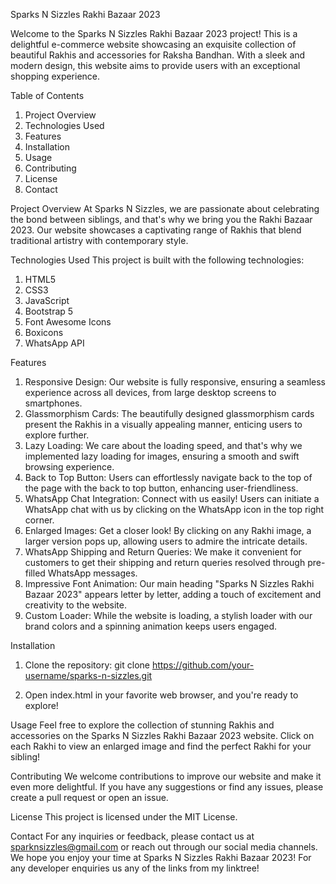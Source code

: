 Sparks N Sizzles Rakhi Bazaar 2023

Welcome to the Sparks N Sizzles Rakhi Bazaar 2023 project! This is a delightful e-commerce website showcasing an exquisite collection of beautiful Rakhis and accessories for Raksha Bandhan. With a sleek and modern design, this website aims to provide users with an exceptional shopping experience.

Table of Contents
1. Project Overview
2. Technologies Used
3. Features
4. Installation
5. Usage
6. Contributing
7. License
8. Contact

Project Overview
At Sparks N Sizzles, we are passionate about celebrating the bond between siblings, and that's why we bring you the Rakhi Bazaar 2023. Our website showcases a captivating range of Rakhis that blend traditional artistry with contemporary style.

Technologies Used
This project is built with the following technologies:
1. HTML5
2. CSS3
3. JavaScript
4. Bootstrap 5
5. Font Awesome Icons
6. Boxicons
7. WhatsApp API

Features
1. Responsive Design: Our website is fully responsive, ensuring a seamless experience across all devices, from large desktop screens to smartphones.
2. Glassmorphism Cards: The beautifully designed glassmorphism cards present the Rakhis in a visually appealing manner, enticing users to explore further.
3. Lazy Loading: We care about the loading speed, and that's why we implemented lazy loading for images, ensuring a smooth and swift browsing experience.
4. Back to Top Button: Users can effortlessly navigate back to the top of the page with the back to top button, enhancing user-friendliness.
5. WhatsApp Chat Integration: Connect with us easily! Users can initiate a WhatsApp chat with us by clicking on the WhatsApp icon in the top right corner.
6. Enlarged Images: Get a closer look! By clicking on any Rakhi image, a larger version pops up, allowing users to admire the intricate details.
7. WhatsApp Shipping and Return Queries: We make it convenient for customers to get their shipping and return queries resolved through pre-filled WhatsApp messages.
8. Impressive Font Animation: Our main heading "Sparks N Sizzles Rakhi Bazaar 2023" appears letter by letter, adding a touch of excitement and creativity to the website.
9. Custom Loader: While the website is loading, a stylish loader with our brand colors and a spinning animation keeps users engaged.

Installation
1. Clone the repository: git clone https://github.com/your-username/sparks-n-sizzles.git

2. Open index.html in your favorite web browser, and you're ready to explore!

Usage
Feel free to explore the collection of stunning Rakhis and accessories on the Sparks N Sizzles Rakhi Bazaar 2023 website. Click on each Rakhi to view an enlarged image and find the perfect Rakhi for your sibling!

Contributing
We welcome contributions to improve our website and make it even more delightful. If you have any suggestions or find any issues, please create a pull request or open an issue.

License
This project is licensed under the MIT License.

Contact
For any inquiries or feedback, please contact us at sparknsizzles@gmail.com or reach out through our social media channels.
We hope you enjoy your time at Sparks N Sizzles Rakhi Bazaar 2023!
For any developer enquiries us any of the links from my linktree!
